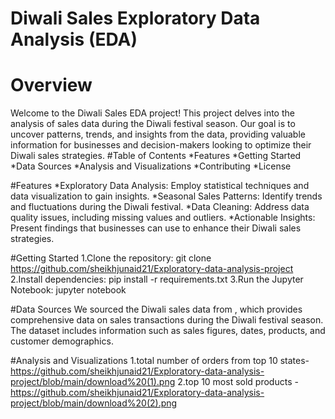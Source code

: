 # Diwali Sales Exploratory Data Analysis (EDA)
# Overview
Welcome to the Diwali Sales EDA project! This project delves into the analysis of sales data during the Diwali festival season. Our goal is to uncover patterns, trends, and insights from the data, providing valuable information for businesses and decision-makers looking to optimize their Diwali sales strategies.
#Table of Contents
*Features
*Getting Started
*Data Sources
*Analysis and Visualizations
*Contributing
*License

#Features
*Exploratory Data Analysis: Employ statistical techniques and data visualization to gain insights.
*Seasonal Sales Patterns: Identify trends and fluctuations during the Diwali festival.
*Data Cleaning: Address data quality issues, including missing values and outliers.
*Actionable Insights: Present findings that businesses can use to enhance their Diwali sales strategies.

#Getting Started
1.Clone the repository: git clone https://github.com/sheikhjunaid21/Exploratory-data-analysis-project
2.Install dependencies: pip install -r requirements.txt
3.Run the Jupyter Notebook: jupyter notebook

#Data Sources
We sourced the Diwali sales data from , which provides comprehensive data on sales transactions during the Diwali festival season. The dataset includes information such as sales figures, dates, products, and customer demographics.


#Analysis and Visualizations
1.total number of orders from top 10 states-https://github.com/sheikhjunaid21/Exploratory-data-analysis-project/blob/main/download%20(1).png
2.top 10 most sold products -https://github.com/sheikhjunaid21/Exploratory-data-analysis-project/blob/main/download%20(2).png



